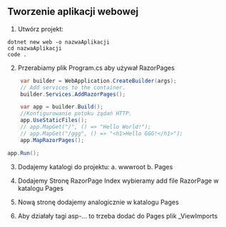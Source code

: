 ## Tworzenie aplikacji webowej
1. Utwórz projekt:
```console
dotnet new web -o nazwaAplikacji
cd nazwaAplikacji
code .
```

2. Przerabiamy plik Program.cs aby używał RazorPages
```cs
    var builder = WebApplication.CreateBuilder(args);
    // Add services to the container.
    builder.Services.AddRazorPages();

    var app = builder.Build();
    //Konfigurowanie potoku żądań HTTP.
    app.UseStaticFiles();
    // app.MapGet("/", () => "Hello World!");
    // app.MapGet("/ggg", () => "<h1>Hello GGG!</h1>");
    app.MapRazorPages();

app.Run();
```
3. Dodajemy katalogi do projektu:
a. wwwroot
b. Pages

4. Dodajemy Stronę RazorPage Index
 wybieramy add file RazorPage w katalogu Pages

 5. Nową stronę dodajemy analogicznie w katalogu Pages

 6. Aby działały tagi asp-... to trzeba dodać do Pages plik _ViewImports
